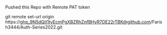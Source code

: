 Pushed this Repo with Remote PAT token 



git remote set-url origin https://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@github.com/Farish3444/Auth-Series2022.git
